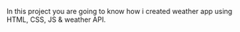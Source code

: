 In this project you are going to know how i created weather app using HTML, CSS, JS & weather API. 
